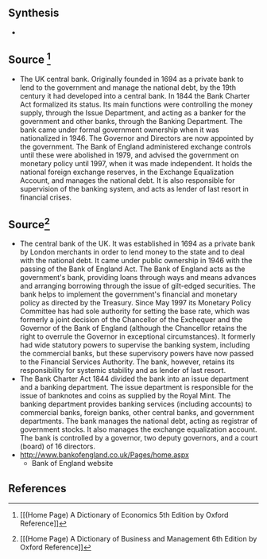 ## Synthesis
- 
## Source [^1]
- The UK central bank. Originally founded in 1694 as a private bank to lend to the government and manage the national debt, by the 19th century it had developed into a central bank. In 1844 the Bank Charter Act formalized its status. Its main functions were controlling the money supply, through the Issue Department, and acting as a banker for the government and other banks, through the Banking Department. The bank came under formal government ownership when it was nationalized in 1946. The Governor and Directors are now appointed by the government. The Bank of England administered exchange controls until these were abolished in 1979, and advised the government on monetary policy until 1997, when it was made independent. It holds the national foreign exchange reserves, in the Exchange Equalization Account, and manages the national debt. It is also responsible for supervision of the banking system, and acts as lender of last resort in financial crises.
## Source[^2]
- The central bank of the UK. It was established in 1694 as a private bank by London merchants in order to lend money to the state and to deal with the national debt. It came under public ownership in 1946 with the passing of the Bank of England Act. The Bank of England acts as the government's bank, providing loans through ways and means advances and arranging borrowing through the issue of gilt-edged securities. The bank helps to implement the government's financial and monetary policy as directed by the Treasury. Since May 1997 its Monetary Policy Committee has had sole authority for setting the base rate, which was formerly a joint decision of the Chancellor of the Exchequer and the Governor of the Bank of England (although the Chancellor retains the right to overrule the Governor in exceptional circumstances). It formerly had wide statutory powers to supervise the banking system, including the commercial banks, but these supervisory powers have now passed to the Financial Services Authority. The bank, however, retains its responsibility for systemic stability and as lender of last resort.
- The Bank Charter Act 1844 divided the bank into an issue department and a banking department. The issue department is responsible for the issue of banknotes and coins as supplied by the Royal Mint. The banking department provides banking services (including accounts) to commercial banks, foreign banks, other central banks, and government departments. The bank manages the national debt, acting as registrar of government stocks. It also manages the exchange equalization account. The bank is controlled by a governor, two deputy governors, and a court (board) of 16 directors.
- http://www.bankofengland.co.uk/Pages/home.aspx
	- Bank of England website
## References

[^1]: [[(Home Page) A Dictionary of Economics 5th Edition by Oxford Reference]]
[^2]: [[(Home Page) A Dictionary of Business and Management 6th Edition by Oxford Reference]]